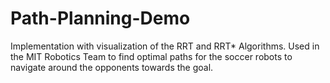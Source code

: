 # Path-Planning-Demo
Implementation with visualization of the RRT and RRT* Algorithms. Used in the MIT Robotics Team to find optimal paths for the soccer robots to navigate around the opponents towards the goal.
